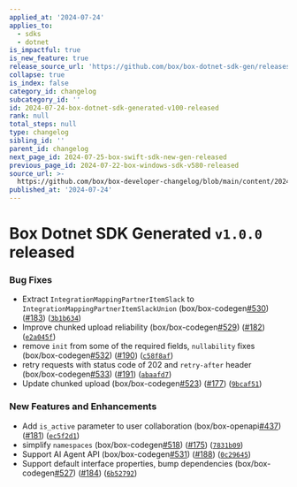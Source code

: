 ```yaml
---
applied_at: '2024-07-24'
applies_to:
  - sdks
  - dotnet
is_impactful: true
is_new_feature: true
release_source_url: 'https://github.com/box/box-dotnet-sdk-gen/releases/tag/v1.0.0'
collapse: true
is_index: false
category_id: changelog
subcategory_id: ''
id: 2024-07-24-box-dotnet-sdk-generated-v100-released
rank: null
total_steps: null
type: changelog
sibling_id: ''
parent_id: changelog
next_page_id: 2024-07-25-box-swift-sdk-new-gen-released
previous_page_id: 2024-07-22-box-windows-sdk-v580-released
source_url: >-
  https://github.com/box/box-developer-changelog/blob/main/content/2024/07-24-box-dotnet-sdk-generated-v100-released.md
published_at: '2024-07-24'
---
```

# Box Dotnet SDK Generated `v1.0.0` released

### Bug Fixes

* Extract `IntegrationMappingPartnerItemSlack` to `IntegrationMappingPartnerItemSlackUnion` (box/box-codegen[#530][1]) ([#183][2]) ([`3b1b634`][3])
* Improve chunked upload reliability (box/box-codegen[#529][4]) ([#182][5]) ([`e2a045f`][6])
* remove `init` from some of the required fields, `nullability` fixes (box/box-codegen[#532][7]) ([#190][8]) ([`c58f8af`][9])
* retry requests with status code of 202 and `retry-after` header (box/box-codegen[#533][10]) ([#191][11]) ([`abaafd7`][12])
* Update chunked upload (box/box-codegen[#523][13]) ([#177][14]) ([`9bcaf51`][15])

### New Features and Enhancements

* Add `is_active` parameter to user collaboration (box/box-openapi[#437][16]) ([#181][17]) ([`ec5f2d1`][18])
* simplify `namespaces` (box/box-codegen[#518][19]) ([#175][20]) ([`7831b09`][21])
* Support AI Agent API (box/box-codegen[#531][22]) ([#188][23]) ([`0c29645`][24])
* Support default interface properties, bump dependencies (box/box-codegen[#527][25]) ([#184][26]) ([`6b52792`][27])

[1]: https://github.com/box/box-codegen/issues/530

[2]: https://github.com/box/box-codegen/issues/183

[3]: https://github.com/box/box-codegen/commit/3b1b634904edc73af094aa8aa6e89d32b9e92aee

[4]: https://github.com/box/box-codegen/issues/529

[5]: https://github.com/box/box-codegen/issues/182

[6]: https://github.com/box/box-codegen/commit/e2a045f5d2afbe15be0284099ee2236f9c19cd73

[7]: https://github.com/box/box-codegen/issues/532

[8]: https://github.com/box/box-codegen/issues/190

[9]: https://github.com/box/box-codegen/commit/c58f8afa41fa4346eb3f2ced9e48695980e917e1

[10]: https://github.com/box/box-codegen/issues/533

[11]: https://github.com/box/box-codegen/issues/191

[12]: https://github.com/box/box-codegen/commit/abaafd70b982ae560430ff083b4bee1d533d5275

[13]: https://github.com/box/box-codegen/issues/523

[14]: https://github.com/box/box-codegen/issues/177

[15]: https://github.com/box/box-codegen/commit/9bcaf51e0bcd3134dea2b37277a24abaa483754a

[16]: https://github.com/box/box-codegen/issues/437

[17]: https://github.com/box/box-codegen/issues/181

[18]: https://github.com/box/box-codegen/commit/ec5f2d1d2cdba330f26a7db40042b70d3ec5bca2

[19]: https://github.com/box/box-codegen/issues/518

[20]: https://github.com/box/box-codegen/issues/175

[21]: https://github.com/box/box-codegen/commit/7831b098971616497cbc90a8c277fee9b2c42c39

[22]: https://github.com/box/box-codegen/issues/531

[23]: https://github.com/box/box-codegen/issues/188

[24]: https://github.com/box/box-codegen/commit/0c296458ef966e57c5aba2a8068034d4de820ef9

[25]: https://github.com/box/box-codegen/issues/527

[26]: https://github.com/box/box-codegen/issues/184

[27]: https://github.com/box/box-codegen/commit/6b52792057ab94f6bcc2f86b47e0ed5f25900adf